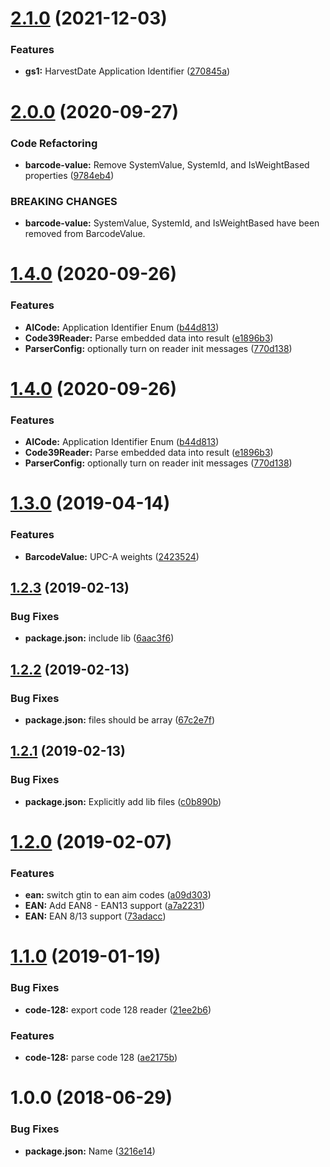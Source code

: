 # [2.1.0](https://github.com/stonelasley/barcode-parsing/compare/v2.0.0...v2.1.0) (2021-12-03)


### Features

* **gs1:** HarvestDate Application Identifier ([270845a](https://github.com/stonelasley/barcode-parsing/commit/270845aa2acf46de3642f2cde96d4abbdea2e1d8))

# [2.0.0](https://github.com/stonelasley/barcode-parsing/compare/v1.4.0...v2.0.0) (2020-09-27)


### Code Refactoring

* **barcode-value:** Remove SystemValue, SystemId, and IsWeightBased properties ([9784eb4](https://github.com/stonelasley/barcode-parsing/commit/9784eb498ea23b17c0aa4f5ed925c750b4380689))


### BREAKING CHANGES

* **barcode-value:** SystemValue, SystemId, and IsWeightBased have been removed from BarcodeValue.

# [1.4.0](https://github.com/stonelasley/barcode-parsing/compare/v1.3.0...v1.4.0) (2020-09-26)


### Features

* **AICode:** Application Identifier Enum ([b44d813](https://github.com/stonelasley/barcode-parsing/commit/b44d81313b37d6a1af3c706759402ab2a6041f3c))
* **Code39Reader:** Parse embedded data into result ([e1896b3](https://github.com/stonelasley/barcode-parsing/commit/e1896b30d51cb032ff358fc97247304d248f9eee))
* **ParserConfig:** optionally turn on reader init messages ([770d138](https://github.com/stonelasley/barcode-parsing/commit/770d1381025eec773ec2d819338c50dd8c1a9c6e))

# [1.4.0](https://github.com/stonelasley/barcode-parsing/compare/v1.3.0...v1.4.0) (2020-09-26)


### Features

* **AICode:** Application Identifier Enum ([b44d813](https://github.com/stonelasley/barcode-parsing/commit/b44d813))
* **Code39Reader:** Parse embedded data into result ([e1896b3](https://github.com/stonelasley/barcode-parsing/commit/e1896b3))
* **ParserConfig:** optionally turn on reader init messages ([770d138](https://github.com/stonelasley/barcode-parsing/commit/770d138))

# [1.3.0](https://github.com/stonelasley/barcode-parsing/compare/v1.2.3...v1.3.0) (2019-04-14)


### Features

* **BarcodeValue:** UPC-A weights ([2423524](https://github.com/stonelasley/barcode-parsing/commit/2423524))

## [1.2.3](https://github.com/stonelasley/barcode-parsing/compare/v1.2.2...v1.2.3) (2019-02-13)


### Bug Fixes

* **package.json:** include lib ([6aac3f6](https://github.com/stonelasley/barcode-parsing/commit/6aac3f6))

## [1.2.2](https://github.com/stonelasley/barcode-parsing/compare/v1.2.1...v1.2.2) (2019-02-13)


### Bug Fixes

* **package.json:** files should be array ([67c2e7f](https://github.com/stonelasley/barcode-parsing/commit/67c2e7f))

## [1.2.1](https://github.com/stonelasley/barcode-parsing/compare/v1.2.0...v1.2.1) (2019-02-13)


### Bug Fixes

* **package.json:** Explicitly add lib files ([c0b890b](https://github.com/stonelasley/barcode-parsing/commit/c0b890b))

# [1.2.0](https://github.com/stonelasley/barcode-parsing/compare/v1.1.1...v1.2.0) (2019-02-07)


### Features

* **ean:** switch gtin to ean aim codes ([a09d303](https://github.com/stonelasley/barcode-parsing/commit/a09d303))
* **EAN:** Add EAN8 - EAN13 support ([a7a2231](https://github.com/stonelasley/barcode-parsing/commit/a7a2231))
* **EAN:** EAN 8/13 support ([73adacc](https://github.com/stonelasley/barcode-parsing/commit/73adacc))

# [1.1.0](https://github.com/stonelasley/barcode-parsing/compare/v1.0.0...v1.1.0) (2019-01-19)


### Bug Fixes

* **code-128:** export code 128 reader ([21ee2b6](https://github.com/stonelasley/barcode-parsing/commit/21ee2b6))


### Features

* **code-128:** parse code 128 ([ae2175b](https://github.com/stonelasley/barcode-parsing/commit/ae2175b))

# 1.0.0 (2018-06-29)


### Bug Fixes

* **package.json:** Name ([3216e14](https://github.com/stonelasley/barcode-parsing/commit/3216e14))
